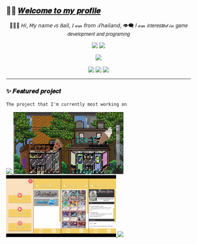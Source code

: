 ## 👋🏼 [𝑾𝒆𝒍𝒄𝒐𝒎𝒆 𝒕𝒐 𝒎𝒚 𝒑𝒓𝒐𝒇𝒊𝒍𝒆](https://chayanandnantagitt.wixsite.com/l3allil2on?fbclid=IwAR152EpgQbEdhkKdLVKxMXuP0o4zFXCqhIKrRUXF1Vj7EbsZXRIsMxquhOc)
<p align=center>
🧑🏻💬 𝘏𝘪, 𝘔𝘺 𝘯𝘢𝘮𝘦 𝒾𝘴 𝐵𝘢𝘭𝘭, 𝐼 𝒶𝓂 𝘧𝘳𝘰𝘮 𝒯𝘩𝘢𝘪𝘭𝘢𝘯𝘥, 👁‍🗨 𝐼 𝒶𝓂 𝘪𝘯𝘵𝘦𝘳𝘦𝘴𝘵𝑒𝒹 𝒾𝓃 𝘨𝘢𝘮𝘦 𝘥𝘦𝘷𝘦𝘭𝘰𝘱𝘮𝘦𝘯𝘵 𝘢𝘯𝘥 𝘱𝘳𝘰𝘨𝘳𝘢𝘮𝘪𝘯𝘨
</p>


<p align=center>
  <img height="150px" src="https://github-readme-stats.vercel.app/api?username=l3allil2onz&show_icons=true&theme=tokyonight&hide_title=true&count_private=true" />
  <img height="150px" src="https://github-readme-stats.vercel.app/api/top-langs/?username=l3allil2onz&layout=compact&hide=html,Makefile&text_color=daf7dc&bg_color=151515" />
</p>

<p align=center>
  <img src="https://github-profile-trophy.vercel.app/?username=l3allil2onz&theme=onedark&rank=SECRET,SSS,SS,S,AAA,AA,A,B,C,D,F" />
</p>

<p align=center>
  <img src="https://badges.pufler.dev/visits/l3allil2onz/shiryel?color=black&logo=github" />
  <img src="https://komarev.com/ghpvc/?username=l3allil2onz" />
  <img src="https://hits.seeyoufarm.com/api/count/incr/badge.svg?url=https%3A%2F%2Fgithub.com%2Fl3allil2onz&count_bg=%23DDC3FF&title_bg=%23555555&icon=&icon_color=%23E7E7E7&title=hits&edge_flat=false" />
</p>

---


### :sparkles: 𝑭𝒆𝒂𝒕𝒖𝒓𝒆𝒅 𝒑𝒓𝒐𝒋𝒆𝒄𝒕
`The project that I'm currently most working on`
<p></p>
<a href="https://github.com/l3allil2onz/MadWasteBin" float="left">
  <img src="https://github-readme-stats.vercel.app/api/pin/?username=l3allil2onz&repo=MadWasteBin&theme=tokyonight" height="170" />
  <img src="assets/mwb.webp" height="169" width="300"/> 
</a>

<a href="https://github.com/l3allil2onz/StunFish-Card-Translate" float="left">
  <img src="assets/StunFish_Card_TranslatePic.png" height="169" width="300"/> 
  <img src="https://github-readme-stats.vercel.app/api/pin/?username=l3allil2onz&repo=StunFish-Card-Translate&theme=tokyonight" height="170" />
</a>

<!---
l3allil2onz/l3allil2onz is a ✨ special ✨ repository because its `README.md` (this file) appears on your GitHub profile.
You can click the Preview link to take a look at your changes.
--->
